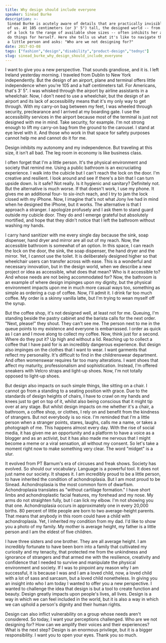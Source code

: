 ```yaml
---
title: Why design should include everyone
speaker: Sinéad Burke
description: >-
 Sinéad Burke is acutely aware of details that are practically invisible to many
 of us. At 105 centimeters (or 3' 5") tall, the designed world -- from the height
 of a lock to the range of available shoe sizes -- often inhibits her ability to
 do things for herself. Here she tells us what it's like to navigate the world as
 a little person and asks: "Who are we not designing for?"
date: 2017-03-08
tags: ["fashion","design","disability","product-design","tednyc"]
slug: sinead_burke_why_design_should_include_everyone
---
```


I want to give you a new perspective. That sounds grandiose, and it is. I left Ireland
yesterday morning. I traveled from Dublin to New York independently. But the design of an
airport, plane and terminal offers little independence when you're 105 and a half
centimeters tall. For Americans, that's 3' 5". I was whisked through the airport by
airline assistants in a wheelchair. Now, I don't need to use a wheelchair, but the design
of an airport and its lack of accessibility means that it's my only way to get through.
With my carry-on bag between my feet, I was wheeled through security, preclearance and I
arrived at my boarding gate. I use the accessibility services in the airport because most
of the terminal is just not designed with me in mind. Take security, for example. I'm not
strong enough to lift my carry-on bag from the ground to the carousel. I stand at eye
level with it. And those who work in that space for safety purposes cannot help me and
cannot do it for me.

Design inhibits my autonomy and my independence. But traveling at this size, it isn't all
bad. The leg room in economy is like business class.

I often forget that I'm a little person. It's the physical environment and society that
remind me. Using a public bathroom is an excruciating experience. I walk into the cubicle
but I can't reach the lock on the door. I'm creative and resilient. I look around and see
if there's a bin that I can turn upside down. Is it safe? Not really. Is it hygienic and
sanitary? Definitely not. But the alternative is much worse. If that doesn't work, I use
my phone. It gives me an additional four- to six-inch reach, and I try to jam the lock
closed with my iPhone. Now, I imagine that's not what Jony Ive had in mind when he
designed the iPhone, but it works. The alternative is that I approach a stranger. I
apologize profusely and I ask them to stand guard outside my cubicle door. They do and I
emerge grateful but absolutely mortified, and hope that they didn't notice that I left the
bathroom without washing my hands.

I carry hand sanitizer with me every single day because the sink, soap dispenser, hand
dryer and mirror are all out of my reach. Now, the accessible bathroom is somewhat of an
option. In this space, I can reach the lock on the door, the sink, the soap dispenser, the
hand dryer and the mirror. Yet, I cannot use the toilet. It is deliberately designed
higher so that wheelchair users can transfer across with ease. This is a wonderful and
necessary innovation, but in the design world, when we describe a new project or idea as
accessible, what does that mean? Who is it accessible to? And whose needs are not being
accommodated for? Now, the bathroom is an example of where design impinges upon my dignity,
but the physical environment impacts upon me in much more casual ways too, something as
simple as ordering a cup of coffee. Now, I'll admit it. I drink far too much coffee. My
order is a skinny vanilla latte, but I'm trying to wean myself off the
syrup.

But the coffee shop, it's not designed well, at least not for me. Queuing, I'm standing
beside the pastry cabinet and the barista calls for the next order. "Next, please!" they
shout. They can't see me. The person next to me in the queue points to my existence and
everyone is embarrassed. I order as quick as I can and I move along to collect my coffee.
Now, think just for a second. Where do they put it? Up high and without a lid. Reaching up
to collect a coffee that I have paid for is an incredibly dangerous experience. But design
also impinges on the clothes that I want to wear. I want garments that reflect my
personality. It's difficult to find in the childrenswear department. And often womenswear
requires far too many alterations. I want shoes that affect my maturity, professionalism
and sophistication. Instead, I'm offered sneakers with Velcro straps and light-up shoes.
Now, I'm not totally opposed to light-up shoes.

But design also impacts on such simple things, like sitting on a chair. I cannot go from a
standing to a seating position with grace. Due to the standards of design heights of
chairs, I have to crawl on my hands and knees just to get on top of it, whilst also being
conscious that it might tip over at any stage. But whilst design impacts on me whether it's
a chair, a bathroom, a coffee shop, or clothes, I rely on and benefit from the kindness of
strangers. But not everybody is so nice. I'm reminded that I'm a little person when a
stranger points, stares, laughs, calls me a name, or takes a photograph of me. This
happens almost every day. With the rise of social media, it has given me an opportunity
and a platform to have a voice as a blogger and as an activist, but it has also made me
nervous that I might become a meme or a viral sensation, all without my consent. So let's
take a moment right now to make something very clear. The word "midget" is a
slur.

It evolved from PT Barnum's era of circuses and freak shows. Society has evolved. So
should our vocabulary. Language is a powerful tool. It does not just name our society. It
shapes it. I am incredibly proud to be a little person, to have inherited the condition of
achondroplasia. But I am most proud to be Sinead. Achondroplasia is the most common form
of dwarfism. Achondroplasia translates as "without cartilage formation." I have short
limbs and achondroplastic facial features, my forehead and my nose. My arms do not
straighten fully, but I can lick my elbow. I'm not showing you that one. Achondroplasia
occurs in approximately one in every 20,000 births. 80 percent of little people are born
to two average-height parents. That means that anybody in this room could have a child
with achondroplasia. Yet, I inherited my condition from my dad. I'd like to show you a
photo of my family. My mother is average height, my father is a little person and I am the
eldest of five children.

I have three sisters and one brother. They are all average height. I am incredibly
fortunate to have been born into a family that cultivated my curiosity and my tenacity,
that protected me from the unkindness and ignorance of strangers and that armed me with
the resilience, creativity and confidence that I needed to survive and manipulate the
physical environment and society. If I was to pinpoint any reason why I am successful, it
is because I was and I am a loved child, now, a loved child with a lot of sass and
sarcasm, but a loved child nonetheless. In giving you an insight into who I am today I
wanted to offer you a new perspective. I wanted to challenge the idea that design is but a
tool to create function and beauty. Design greatly impacts upon people's lives, all lives.
Design is a way in which we can feel included in the world, but it is also a way in which
we can uphold a person's dignity and their human rights.

Design can also inflict vulnerability on a group whose needs aren't considered. So today, I
want your perceptions challenged. Who are we not designing for? How can we amplify their
voices and their experiences? What is the next step? Design is an enormous privilege, but
it is a bigger responsibility. I want you to open your eyes. Thank you so
much.

<!--
ad_duration=3.33
comment_count=41
event="TEDNYC"
external_start_time=0
has_talk_citation=1
intro_duration=11.82
is_subtitle_required="False"
is_talk_featured="True"
language="en"
language_swap="False"
native_language="en"
number_of_related_talks=6
number_of_speakers=1
number_of_subtitled_videos=26
number_of_tags=5
number_of_talk_download_languages=27
number_of_talk_more_resources=2
number_of_talk_recommendations=0
number_of_talks_take_actions=1
post_ad_duration=0.83
published_timestamp="2017-06-21 15:03:28"
recording_date="2017-03-08"
speaker_description="Writer, educator"
speaker_is_published=1
speaker_name="Sinéad Burke"
talk_name="Why design should include everyone"
talks_tags=["fashion","design","disability","product-design","tednyc"]
url_audio="https://download.ted.com/talks/SineadBurke_2017S.mp3?apikey=acme-roadrunner"
url_photo_speaker="https://pe.tedcdn.com/images/ted/64b146c5a34597a024983251894bf9a3d610b2d3_254x191.jpg"
url_photo_talk="https://s3.amazonaws.com/talkstar-photos/uploads/5f0c5876-5fda-4cc1-b26a-af82ef413291/SineadBurke_2017S-embed.jpg"
url_webpage="https://www.ted.com/talks/sinead_burke_why_design_should_include_everyone"
video_type_name="TED Stage Talk"
-->